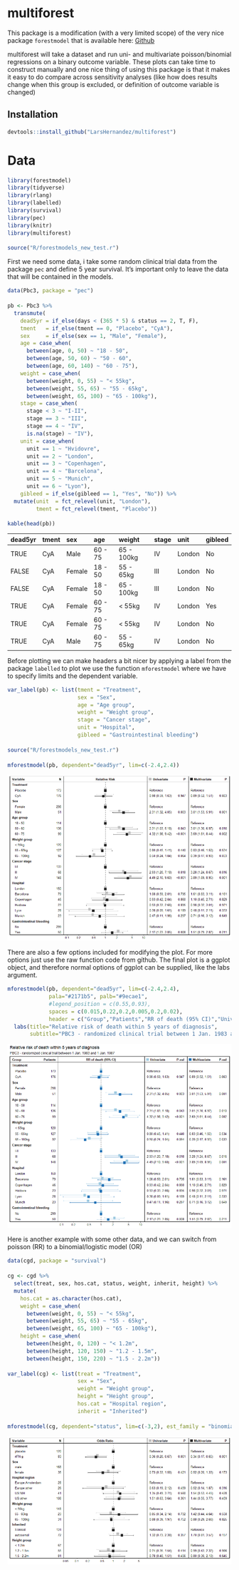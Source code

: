 
<!-- README.md is generated from README.Rmd. Please edit that file -->

# multiforest

This package is a modification (with a very limited scope) of the very
nice package `forestmodel` that is available here:
[Github](https://github.com/NikNakk/forestmodel)

multiforest will take a dataset and run uni- and multivariate
poisson/binomial regressions on a binary outcome variable. These plots
can take time to construct manually and one nice thing of using this
package is that it makes it easy to do compare across sensitivity
analyses (like how does results change when this group is excluded, or
definition of outcome variable is changed)

## Installation

``` r
devtools::install_github("LarsHernandez/multiforest")
```

# Data

``` r
library(forestmodel)
library(tidyverse)
library(rlang)
library(labelled)
library(survival)
library(pec)
library(knitr)
library(multiforest)

source("R/forestmodels_new_test.r")
```

First we need some data, i take some random clinical trial data from the
package `pec` and define 5 year survival. It’s important only to leave
the data that will be contained in the models.

``` r
data(Pbc3, package = "pec")

pb <- Pbc3 %>%
  transmute(
    dead5yr = if_else(days < (365 * 5) & status == 2, T, F),
    tment   = if_else(tment == 0, "Placebo", "CyA"),    
    sex     = if_else(sex == 1, "Male", "Female"),
    age = case_when(
      between(age, 0, 50) ~ "18 - 50",
      between(age, 50, 60) ~ "50 - 60",
      between(age, 60, 140) ~ "60 - 75"),
    weight = case_when(
      between(weight, 0, 55) ~ "< 55kg",
      between(weight, 55, 65) ~ "55 - 65kg",
      between(weight, 65, 100) ~ "65 - 100kg"),
    stage = case_when(
      stage < 3 ~ "I-II",
      stage == 3 ~ "III",
      stage == 4 ~ "IV",
      is.na(stage) ~ "IV"),
    unit = case_when(
      unit == 1 ~ "Hvidovre",
      unit == 2 ~ "London",
      unit == 3 ~ "Copenhagen",
      unit == 4 ~ "Barcelona",
      unit == 5 ~ "Munich",
      unit == 6 ~ "Lyon"),
    gibleed = if_else(gibleed == 1, "Yes", "No")) %>%
  mutate(unit  = fct_relevel(unit, "London"),
         tment = fct_relevel(tment, "Placebo"))

kable(head(pb))
```

| dead5yr | tment | sex    | age     | weight     | stage | unit   | gibleed |
|:--------|:------|:-------|:--------|:-----------|:------|:-------|:--------|
| TRUE    | CyA   | Male   | 60 - 75 | 65 - 100kg | IV    | London | No      |
| FALSE   | CyA   | Female | 18 - 50 | 55 - 65kg  | III   | London | No      |
| FALSE   | CyA   | Female | 18 - 50 | 65 - 100kg | III   | London | No      |
| TRUE    | CyA   | Female | 60 - 75 | &lt; 55kg  | IV    | London | Yes     |
| TRUE    | CyA   | Female | 60 - 75 | &lt; 55kg  | IV    | London | No      |
| TRUE    | CyA   | Male   | 60 - 75 | 55 - 65kg  | IV    | London | No      |

Before plotting we can make headers a bit nicer by applying a label from
the package `labelled` to plot we use the function `mforestmodel` where
we have to specify limits and the dependent variable.

``` r
var_label(pb) <- list(tment = "Treatment",
                      sex = "Sex",
                      age = "Age group",
                      weight = "Weight group",
                      stage = "Cancer stage",
                      unit = "Hospital",
                      gibleed = "Gastrointestinal bleeding")

source("R/forestmodels_new_test.r")

mforestmodel(pb, dependent="dead5yr", lim=c(-2.4,2.4))
```

![](man/figures/README-unnamed-chunk-5-1.png)<!-- -->

There are also a few options included for modifying the plot. For more
options just use the raw function code from gíthub. The final plot is a
ggplot object, and therefore normal options of ggplot can be supplied,
like the labs argument.

``` r
mforestmodel(pb, dependent="dead5yr", lim=c(-2.4,2.4),
             pala="#2171b5", palb="#9ecae1", 
             #legend_position = c(0.55,0.93), 
             spaces = c(0.015,0.22,0.2,0.005,0.2,0.02),
             header = c("Group","Patients","RR of death (95% CI)","Univariate","P.val","Multivariate","P.val")) + 
  labs(title="Relative risk of death within 5 years of diagnosis",
       subtitle="PBC3 - randomized clinical trial between 1 Jan. 1983 and 1 Jan. 1987")
```

![](man/figures/README-unnamed-chunk-6-1.png)<!-- -->

Here is another example with some other data, and we can switch from
poisson (RR) to a binomial/logistic model (OR)

``` r
data(cgd, package = "survival")

cg <- cgd %>% 
  select(treat, sex, hos.cat, status, weight, inherit, height) %>%
  mutate(
    hos.cat = as.character(hos.cat),
    weight = case_when(
      between(weight, 0, 55) ~ "< 55kg",
      between(weight, 55, 65) ~ "55 - 65kg",
      between(weight, 65, 100) ~ "65 - 100kg"),
    height = case_when(
      between(height, 0, 120) ~ "< 1.2m",
      between(height, 120, 150) ~ "1.2 - 1.5m",
      between(height, 150, 220) ~ "1.5 - 2.2m"))
  
var_label(cg) <- list(treat = "Treatment",
                      sex = "Sex",
                      weight = "Weight group",
                      height = "Height group",
                      hos.cat = "Hospital region",
                      inherit = "Inherited")

mforestmodel(cg, dependent="status", lim=c(-3,2), est_family = "binomial")
```

![](man/figures/README-unnamed-chunk-7-1.png)<!-- -->
